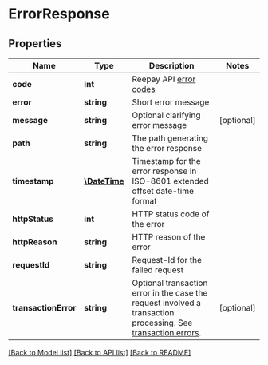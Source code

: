 # ErrorResponse

## Properties
Name | Type | Description | Notes
------------ | ------------- | ------------- | -------------
**code** | **int** | Reepay API [error codes](https://api.reepay.com/v1/error_codes) | 
**error** | **string** | Short error message | 
**message** | **string** | Optional clarifying error message | [optional] 
**path** | **string** | The path generating the error response | 
**timestamp** | [**\DateTime**](\DateTime.md) | Timestamp for the error response in ISO-8601 extended offset date-time format | 
**httpStatus** | **int** | HTTP status code of the error | 
**httpReason** | **string** | HTTP reason of the error | 
**requestId** | **string** | Request-Id for the failed request | 
**transactionError** | **string** | Optional transaction error in the case the request involved a transaction processing. See [transaction errors](https://reference.reepay.com/api/#transaction-errors). | [optional] 

[[Back to Model list]](../README.md#documentation-for-models) [[Back to API list]](../README.md#documentation-for-api-endpoints) [[Back to README]](../README.md)


